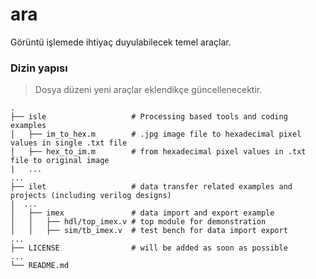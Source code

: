 # ara
Görüntü işlemede ihtiyaç duyulabilecek temel araçlar.

### Dizin yapısı
> Dosya düzeni yeni araçlar eklendikçe güncellenecektir.

    .
    ├── isle                   # Processing based tools and coding examples
    │   ├── im_to_hex.m        # .jpg image file to hexadecimal pixel values in single .txt file
    │   ├── hex_to_im.m        # from hexadecimal pixel values in .txt file to original image
    |   ...
    ...
    ├── ilet                   # data transfer related examples and projects (including verilog designs)
    |  ...
    │   ├── imex               # data import and export example
    │   │   ├── hdl/top_imex.v # top module for demonstration
    │   │   ├── sim/tb_imex.v  # test bench for data import export
    ...
    ├── LICENSE                # will be added as soon as possible
    ...
    └── README.md
